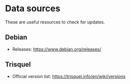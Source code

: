 # Data sources

These are useful resources to check for updates.

## Debian

* Releases: https://www.debian.org/releases/

## Trisquel

* Official version list: https://trisquel.info/en/wiki/versions
